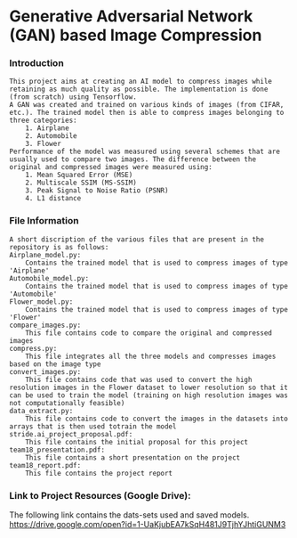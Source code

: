 # Generative Adversarial Network (GAN) based Image Compression

### Introduction
	This project aims at creating an AI model to compress images while retaining as much quality as possible. The implementation is done (from scratch) using Tensorflow.
	A GAN was created and trained on various kinds of images (from CIFAR, etc.). The trained model then is able to compress images belonging to three categories:
		1. Airplane
		2. Automobile
		3. Flower
	Performance of the model was measured using several schemes that are usually used to compare two images. The difference between the original and compressed images were measured using:
		1. Mean Squared Error (MSE)
		2. Multiscale SSIM (MS-SSIM)
		3. Peak Signal to Noise Ratio (PSNR)
		4. L1 distance
	
	
### File Information
	A short discription of the various files that are present in the repository is as follows:
	Airplane_model.py:
		Contains the trained model that is used to compress images of type 'Airplane'
	Automobile_model.py:
		Contains the trained model that is used to compress images of type 'Automobile'
	Flower_model.py:
		Contains the trained model that is used to compress images of type 'Flower'
	compare_images.py:
		This file contains code to compare the original and compressed images
	compress.py:
		This file integrates all the three models and compresses images based on the image type
	convert_images.py:
		This file contains code that was used to convert the high resolution images in the Flower dataset to lower resolution so that it can be used to train the model (training on high resolution images was not computationally feasible)
	data_extract.py:
		This file contains code to convert the images in the datasets into arrays that is then used totrain the model
	stride.ai_project_proposal.pdf:
		This file contains the initial proposal for this project
	team18_presentation.pdf:
		This file contains a short presentation on the project
	team18_report.pdf:
		This file contains the project report

### Link to Project Resources (Google Drive):
The following link contains the dats-sets used and saved models.
https://drive.google.com/open?id=1-UaKjubEA7kSqH481J9TjhYJhtiGUNM3
